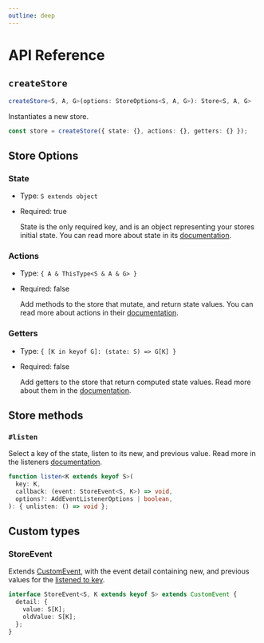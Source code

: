 ```yaml
---
outline: deep
---
```

# API Reference

## `createStore`

```ts
createStore<S, A, G>(options: StoreOptions<S, A, G>): Store<S, A, G>
```

Instantiates a new store.

```ts
const store = createStore({ state: {}, actions: {}, getters: {} });
```

## Store Options

### State

- Type: `S extends object`
- Required: true

  State is the only required key, and is an object representing your stores initial state. You can read more about state in its [documentation](./state).

### Actions

- Type: `{ A & ThisType<S & A & G> }`
- Required: false

  Add methods to the store that mutate, and return state values. You can read more about actions in their [documentation](./actions).

### Getters

- Type: `{ [K in keyof G]: (state: S) => G[K] }`
- Required: false

  Add getters to the store that return computed state values. Read more about them in the [documentation](./getters).

## Store methods

### `#listen`

  Select a key of the state, listen to its new, and previous value. Read more in the listeners [documentation](./listeners).

  ```typescript
  function listen<K extends keyof S>(
    key: K,
    callback: (event: StoreEvent<S, K>) => void,
    options?: AddEventListenerOptions | boolean,
  ): { unlisten: () => void };
  ```

## Custom types

### StoreEvent

  Extends [CustomEvent](https://developer.mozilla.org/en-US/docs/Web/API/CustomEvent/CustomEvent), with the event detail containing new, and previous values for the [listened to key](./listeners.md).

  ```typescript
  interface StoreEvent<S, K extends keyof S> extends CustomEvent {
    detail: {
      value: S[K];
      oldValue: S[K];
    };
  }
  ```